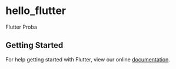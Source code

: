 # hello_flutter

Flutter Proba

## Getting Started

For help getting started with Flutter, view our online
[documentation](https://flutter.io/).
